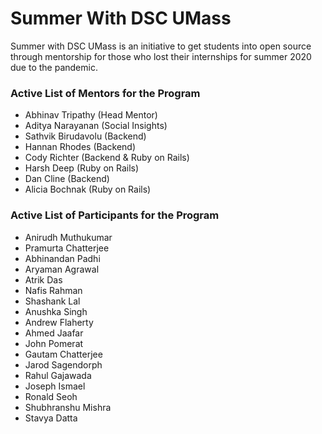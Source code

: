 # Summer With DSC UMass
Summer with DSC UMass is an initiative to get students into open source through mentorship for those who lost their internships for summer 2020 due to the pandemic.

### Active List of Mentors for the Program
- Abhinav Tripathy (Head Mentor)
- Aditya Narayanan (Social Insights)
- Sathvik Birudavolu (Backend)
- Hannan Rhodes (Backend)
- Cody Richter (Backend & Ruby on Rails)
- Harsh Deep (Ruby on Rails)
- Dan Cline (Backend)
- Alicia Bochnak (Ruby on Rails)

### Active List of Participants for the Program
- Anirudh Muthukumar
- Pramurta Chatterjee
- Abhinandan Padhi
- Aryaman Agrawal
- Atrik Das
- Nafis Rahman
- Shashank Lal
- Anushka Singh
- Andrew Flaherty
- Ahmed Jaafar
- John Pomerat
- Gautam Chatterjee
- Jarod Sagendorph
- Rahul Gajawada
- Joseph Ismael
- Ronald Seoh
- Shubhranshu Mishra
- Stavya Datta

